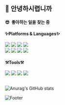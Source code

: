 ## 👋&nbsp;안녕하시렵니까

#### 😎 &nbsp;좋아하는 일을 찾는 중

#### ✨Platforms & Languages✨

<div>
	<img src="https://img.shields.io/badge/Java-007396?style=flat&logo=Java&logoColor=white" />
	<img src="https://img.shields.io/badge/HTML5-E34F26?style=flat&logo=HTML5&logoColor=white" />
	<img src="https://img.shields.io/badge/CSS3-1572B6?style=flat&logo=CSS3&logoColor=white" />
  <img src="https://img.shields.io/badge/Python-3776AB?style=flat&logo=Python&logoColor=white" />
</div>
<div>
	<img src="https://img.shields.io/badge/JavaScript-F7DF1E?style=flat&logo=JavaScript&logoColor=white" />
	<img src="https://img.shields.io/badge/Spring-6DB33F?style=flat&logo=Spring&logoColor=white" />
  <img src="https://img.shields.io/badge/MySql-4479A1?style=flat&logo=MySql&logoColor=white" />
  <img src="https://img.shields.io/badge/Microsoft SQL Server-CC2927?style=flat&logo=Microsoft SQL Server&logoColor=white" />
</div>

#### ⚒️Tools⚒️
<div>
	<img src="https://img.shields.io/badge/IntelliJ IDEA-000000?style=flat&logo=IntelliJ IDEA&logoColor=white" />
	<img src="https://img.shields.io/badge/Visual Studio-5C2D91?style=flat&logo=Visual Studio&logoColor=white" />
	<img src="https://img.shields.io/badge/Visual Studio Code-007ACC?style=flat&logo=Visual Studio Code&logoColor=white" />
  <img src="https://img.shields.io/badge/Git-F05032?style=flat&logo=Git&logoColor=white" />
</div>

<br>


![Anurag's GitHub stats](https://github-readme-stats.vercel.app/api?username=yujay0529&show_icons=true&theme=onedark)

![Footer](https://capsule-render.vercel.app/api?type=waving&color=auto&height=200&section=footer)
